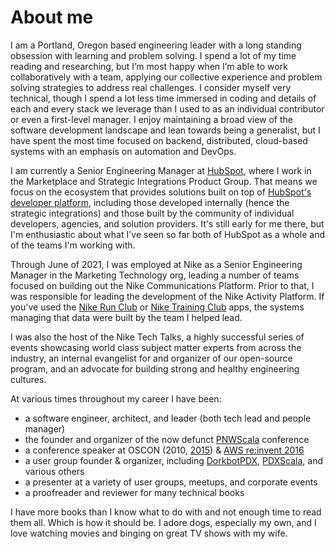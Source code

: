 # About me

I am a Portland, Oregon based engineering leader with a long standing obsession with learning and problem solving. I spend a lot of my time reading and researching, but I’m most happy when I’m able to work collaboratively with a team, applying our collective experience and problem solving strategies to address real challenges. I consider myself very technical, though I spend a lot less time immersed in coding and details of each and every stack we leverage than I used to as an individual contributor or even a first-level manager. I enjoy maintaining a broad view of the software development landscape and lean towards being a generalist, but I have spent the most time focused on backend, distributed, cloud-based systems with an emphasis on automation and DevOps.

I am currently a Senior Engineering Manager at [HubSpot](https://www.hubspot.com), where I work in the Marketplace and Strategic Integrations Product Group. That means we focus on the ecosystem that provides solutions built on top of [HubSpot's developer platform](https://developers.hubspot.com/), including those developed internally (hence the strategic integrations) and those built by the community of individual developers, agencies, and solution providers. It's still early for me there, but I'm enthusiastic about what I've seen so far both of HubSpot as a whole and of the teams I'm working with.

Through June of 2021, I was employed at Nike as a Senior Engineering Manager in the Marketing Technology org, leading a number of teams focused on building out the Nike Communications Platform. Prior to that, I was responsible for leading the development of the Nike Activity Platform. If you've used the [Nike Run Club](https://www.nike.com/us/en_us/c/running/nike-run-club) or [Nike Training Club](https://www.nike.com/us/en_us/c/nike-plus/training-app) apps, the systems managing that data were built by the team I helped lead.

I was also the host of the Nike Tech Talks, a highly successful series of events showcasing world class subject matter experts from across the industry, an internal evangelist for and organizer of our open-source program, and an advocate for building strong and healthy engineering cultures.

At various times throughout my career I have been:

* a software engineer, architect, and leader (both tech lead and people manager)
* the founder and organizer of the now defunct [PNWScala](http://pnwscala.org/) conference
* a conference speaker at OSCON (2010, [2015](https://youtu.be/7R5FLvr-aBE)) & [AWS re:invent 2016](https://youtu.be/-LiQCpPj8RM)
* a user group founder & organizer, including [DorkbotPDX](http://dorkbotpdx.org/), [PDXScala](https://www.meetup.com/PDXScala/), and various others
* a presenter at a variety of user groups, meetups, and corporate events
* a proofreader and reviewer for many technical books

I have more books than I know what to do with and not enough time to read them all. Which is how it should be. I adore dogs, especially my own, and I love watching movies and binging on great TV shows with my wife.
